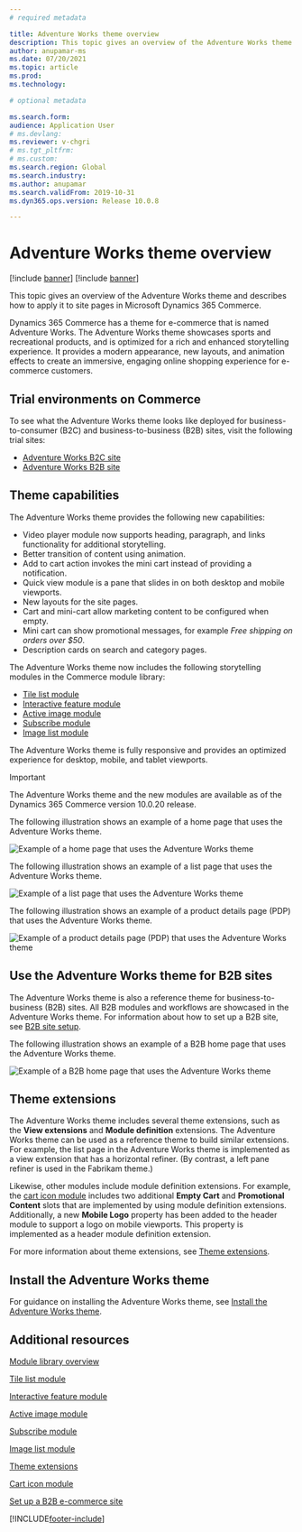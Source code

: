 ```yaml
---
# required metadata

title: Adventure Works theme overview
description: This topic gives an overview of the Adventure Works theme and describes how to apply it to site pages in Microsoft Dynamics 365 Commerce.
author: anupamar-ms
ms.date: 07/20/2021
ms.topic: article
ms.prod: 
ms.technology: 

# optional metadata

ms.search.form: 
audience: Application User
# ms.devlang: 
ms.reviewer: v-chgri
# ms.tgt_pltfrm: 
# ms.custom: 
ms.search.region: Global
ms.search.industry: 
ms.author: anupamar
ms.search.validFrom: 2019-10-31
ms.dyn365.ops.version: Release 10.0.8

---
```


# Adventure Works theme overview

[!include [banner](includes/banner.md)]
[!include [banner](includes/preview-banner.md)]

This topic gives an overview of the Adventure Works theme and describes how to apply it to site pages in Microsoft Dynamics 365 Commerce.

Dynamics 365 Commerce has a theme for e-commerce that is named Adventure Works. The Adventure Works theme showcases sports and recreational products, and is optimized for a rich and enhanced storytelling experience. It provides a modern appearance, new layouts, and animation effects to create an immersive, engaging online shopping experience for e-commerce customers.

## Trial environments on Commerce

To see what the Adventure Works theme looks like deployed for business-to-consumer (B2C) and business-to-business (B2B) sites, visit the following trial sites:

- [Adventure Works B2C site](https://www.adventure-works.com/)
- [Adventure Works B2B site](https://www.adventure-works.com/business)

## Theme capabilities

The Adventure Works theme provides the following new capabilities:

- Video player module now supports heading, paragraph, and links functionality for additional storytelling.
- Better transition of content using animation.
- Add to cart action invokes the mini cart instead of providing a notification.
- Quick view module is a pane that slides in on both desktop and mobile viewports.
- New layouts for the site pages. 
- Cart and mini-cart allow marketing content to be configured when empty.
- Mini cart can show promotional messages, for example *Free shipping on orders over $50*.
- Description cards on search and category pages.

The Adventure Works theme now includes the following storytelling modules in the Commerce module library:

- [Tile list module](tile-list-module.md)
- [Interactive feature module](interactive-feature-module.md)
- [Active image module](active-image-module.md)
- [Subscribe module](subscribe-module.md)
- [Image list module](image-list-module.md)

The Adventure Works theme is fully responsive and provides an optimized experience for desktop, mobile, and tablet viewports.

> [!IMPORTANT]
> The Adventure Works theme and the new modules are available as of the Dynamics 365 Commerce version 10.0.20 release.

The following illustration shows an example of a home page that uses the Adventure Works theme.

![Example of a home page that uses the Adventure Works theme](./media/aw_b2c.PNG)

The following illustration shows an example of a list page that uses the Adventure Works theme.

![Example of a list page that uses the Adventure Works theme](./media/Aw_list.PNG)

The following illustration shows an example of a product details page (PDP) that uses the Adventure Works theme.

![Example of a product details page (PDP) that uses the Adventure Works theme](./media/aw_pdp.PNG)

## Use the Adventure Works theme for B2B sites

The Adventure Works theme is also a reference theme for business-to-business (B2B) sites. All B2B modules and workflows are showcased in the Adventure Works theme. For information about how to set up a B2B site, see [B2B site setup](./b2b/set-up-b2b-site.md).

The following illustration shows an example of a B2B home page that uses the Adventure Works theme.

![Example of a B2B home page that uses the Adventure Works theme](./media/aw_b2b.PNG)

## Theme extensions

The Adventure Works theme includes several theme extensions, such as the **View extensions** and **Module definition** extensions. The Adventure Works theme can be used as a reference theme to build similar extensions. For example, the list page in the Adventure Works theme is implemented as a view extension that has a horizontal refiner. (By contrast, a left pane refiner is used in the Fabrikam theme.)

Likewise, other modules include module definition extensions. For example, the [cart icon module](cart-icon-module.md) includes two additional **Empty Cart** and **Promotional Content** slots that are implemented by using module definition extensions. Additionally, a new **Mobile Logo** property has been added to the header module to support a logo on mobile viewports. This property is implemented as a header module definition extension.

For more information about theme extensions, see [Theme extensions](e-commerce-extensibility/theme-module-extensions.md).

## Install the Adventure Works theme

For guidance on installing the Adventure Works theme, see [Install the Adventure Works theme](install-adventure-works.md).

## Additional resources

[Module library overview](starter-kit-overview.md)

[Tile list module](tile-list-module.md)

[Interactive feature module](interactive-feature-module.md)

[Active image module](active-image-module.md)

[Subscribe module](subscribe-module.md)

[Image list module](image-list-module.md)

[Theme extensions](e-commerce-extensibility/theme-module-extensions.md)

[Cart icon module](cart-icon-module.md)

[Set up a B2B e-commerce site](./b2b/set-up-b2b-site.md)

[!INCLUDE[footer-include](../includes/footer-banner.md)]
